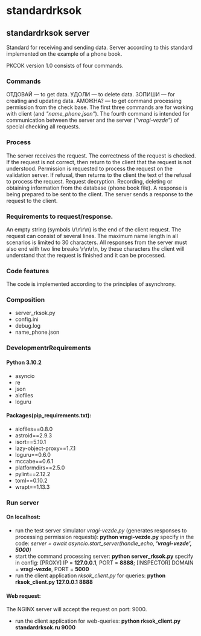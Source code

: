 # standardrksok
## standardrksok server

Standard for receiving and sending data.
Server according to this standard implemented on the example of a phone book.

РКСОК version 1.0 consists of four commands.

### Commands

ОТДОВАЙ — to get data.
УДОЛИ — to delete data.
ЗОПИШИ — for creating and updating data.
АМОЖНА? — to get command processing permission from the check base.
The first three commands are for working with client (and *"name_phone.json"*).
The fourth command is intended for communication between the server and the server (*"vragi-vezde"*) of special checking all requests.


### Process

The server receives the request.
The correctness of the request is checked. If the request is not correct, then return to the client that the request is not understood.
Permission is requested to process the request on the validation server. If refusal, then returns to the client the text of the refusal to process the request.
Request decryption.
Recording, deleting or obtaining information from the database (phone book file).
A response is being prepared to be sent to the client.
The server sends a response to the request to the client.


### Requirements to request/response.

An empty string (symbols \r\n\r\n) is the end of the client request. The request can consist of several lines.
The maximum name length in all scenarios is limited to 30 characters.
All responses from the server must also end with two line breaks \r\n\r\n, by these characters the client will understand that the request is finished and it can be processed.


### Code features

The code is implemented according to the principles of asynchrony.


### Composition

* server_rksok.py
* config.ini
* debug.log
* name_phone.json


### DevelopmentrRequirements

#### Python 3.10.2
* asyncio
* re
* json
* aiofiles
* loguru

#### Packages(pip_requirements.txt):
* aiofiles==0.8.0
* astroid==2.9.3
* isort==5.10.1
* lazy-object-proxy==1.7.1
* loguru==0.6.0
* mccabe==0.6.1
* platformdirs==2.5.0
* pylint==2.12.2
* toml==0.10.2
* wrapt==1.13.3


### Run server
#### On localhost:
* run the test server simulator *vragi-vezde.py* (generates responses to processing permission requests): **python vragi-vezde.py**
    specify in the code: *server = await asyncio.start_server(handle_echo, **'vragi-vezde', 5000**)*
    <br>
* start the command processing server: **python server_rksok.py**
    specify in config: [PROXY] IP = **127.0.0.1**, PORT = **8888**; [INSPECTOR] DOMAIN = **vragi-vezde**, PORT = **5000**
    <br>
* run the client application *rksok_client.py* for queries: **python rksok_client.py 127.0.0.1 8888**

#### Web request:
The NGINX server will accept the request on port: 9000.
* run the client application for web-queries: **python rksok_client.py standardrksok.ru 9000**

